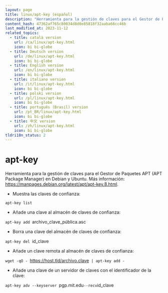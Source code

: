 ```yaml
---
layout: page
title: linux/apt-key (español)
description: "Herramienta para la gestión de claves para el Gestor de Paquetes APT (APT Package Manager) en Debian y Ubuntu."
content_hash: 47362af765c80034d8d0e85818f32aaba66cc46b
last_modified_at: 2023-11-12
related_topics:
  - title: català version
    url: /ca/linux/apt-key.html
    icon: bi bi-globe
  - title: Deutsch version
    url: /de/linux/apt-key.html
    icon: bi bi-globe
  - title: English version
    url: /en/linux/apt-key.html
    icon: bi bi-globe
  - title: italiano version
    url: /it/linux/apt-key.html
    icon: bi bi-globe
  - title: polski version
    url: /pl/linux/apt-key.html
    icon: bi bi-globe
  - title: português (Brasil) version
    url: /pt_BR/linux/apt-key.html
    icon: bi bi-globe
  - title: 中文 version
    url: /zh/linux/apt-key.html
    icon: bi bi-globe
tldri18n_status: 2
---
```

# apt-key

Herramienta para la gestión de claves para el Gestor de Paquetes APT (APT Package Manager) en Debian y Ubuntu.
Más información: <https://manpages.debian.org/latest/apt/apt-key.8.html>.

- Muestra las claves de confianza:

`apt-key list`

- Añade una clave al almacén de claves de confianza:

`apt-key add `<span class="tldr-var badge badge-pill bg-dark-lm bg-white-dm text-white-lm text-dark-dm font-weight-bold">archivo_clave_pública.asc</span>

- Borra una clave del almacén de claves de confianza:

`apt-key del `<span class="tldr-var badge badge-pill bg-dark-lm bg-white-dm text-white-lm text-dark-dm font-weight-bold">id_clave</span>

- Añade un clave remota al almacén de claves de confianza:

`wget -qO - `<span class="tldr-var badge badge-pill bg-dark-lm bg-white-dm text-white-lm text-dark-dm font-weight-bold">https://host.tld/archivo.clave</span>` | apt-key add -`

- Añade una clave de un servidor de claves con el identificador de la clave:

`apt-key adv --keyserver `<span class="tldr-var badge badge-pill bg-dark-lm bg-white-dm text-white-lm text-dark-dm font-weight-bold">pgp.mit.edu</span>` --recv `<span class="tldr-var badge badge-pill bg-dark-lm bg-white-dm text-white-lm text-dark-dm font-weight-bold">id_clave</span>
